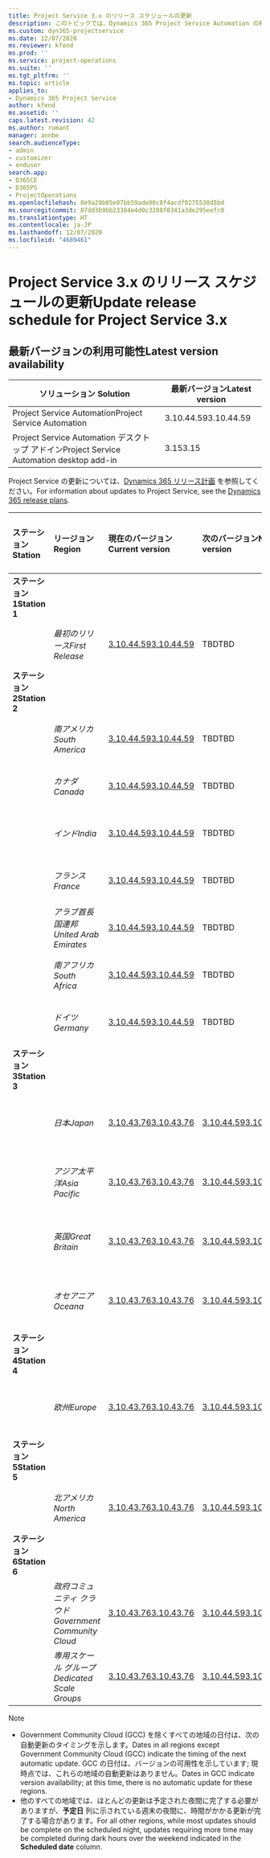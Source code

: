 ```yaml
---
title: Project Service 3.x のリリース スケジュールの更新
description: このトピックでは、Dynamics 365 Project Service Automation の利用可能なリリースと今後のリリースについて説明します。
ms.custom: dyn365-projectservice
ms.date: 12/07/2020
ms.reviewer: kfend
ms.prod: ''
ms.service: project-operations
ms.suite: ''
ms.tgt_pltfrm: ''
ms.topic: article
applies_to:
- Dynamics 365 Project Service
author: kfend
ms.assetid: ''
caps.latest.revision: 42
ms.author: rumant
manager: annbe
search.audienceType:
- admin
- customizer
- enduser
search.app:
- D365CE
- D365PS
- ProjectOperations
ms.openlocfilehash: 8e9a29b05e07bb59ade00c8f4acdf0275538d5bd
ms.sourcegitcommit: 87dd3b9bb23384e4d0c3208f0341a3de295eefc8
ms.translationtype: HT
ms.contentlocale: ja-JP
ms.lasthandoff: 12/07/2020
ms.locfileid: "4689461"
---
```

# <a name="update-release-schedule-for-project-service-3x"></a><span data-ttu-id="d4a8b-103">Project Service 3.x のリリース スケジュールの更新</span><span class="sxs-lookup"><span data-stu-id="d4a8b-103">Update release schedule for Project Service 3.x</span></span>

## <a name="latest-version-availability"></a><span data-ttu-id="d4a8b-104">最新バージョンの利用可能性</span><span class="sxs-lookup"><span data-stu-id="d4a8b-104">Latest version availability</span></span>

| <span data-ttu-id="d4a8b-105">ソリューション </span><span class="sxs-lookup"><span data-stu-id="d4a8b-105">Solution</span></span>  | <span data-ttu-id="d4a8b-106">最新バージョン</span><span class="sxs-lookup"><span data-stu-id="d4a8b-106">Latest version</span></span> |
|-------|----|
| <span data-ttu-id="d4a8b-107">Project Service Automation</span><span class="sxs-lookup"><span data-stu-id="d4a8b-107">Project Service Automation</span></span>    | <span data-ttu-id="d4a8b-108">3.10.44.59</span><span class="sxs-lookup"><span data-stu-id="d4a8b-108">3.10.44.59</span></span> |
| <span data-ttu-id="d4a8b-109">Project Service Automation デスクトップ アドイン</span><span class="sxs-lookup"><span data-stu-id="d4a8b-109">Project Service Automation desktop add-in</span></span>                | <span data-ttu-id="d4a8b-110">3.15</span><span class="sxs-lookup"><span data-stu-id="d4a8b-110">3.15</span></span>          |

<span data-ttu-id="d4a8b-111">Project Service の更新については、[Dynamics 365 リリース計画](https://docs.microsoft.com/dynamics365/release-plans/) を参照してください。</span><span class="sxs-lookup"><span data-stu-id="d4a8b-111">For information about updates to Project Service, see the [Dynamics 365 release plans](https://docs.microsoft.com/dynamics365/release-plans/).</span></span> 

| <span data-ttu-id="d4a8b-112">ステーション</span><span class="sxs-lookup"><span data-stu-id="d4a8b-112">Station</span></span>  | <span data-ttu-id="d4a8b-113">リージョン</span><span class="sxs-lookup"><span data-stu-id="d4a8b-113">Region</span></span> | <span data-ttu-id="d4a8b-114">現在のバージョン</span><span class="sxs-lookup"><span data-stu-id="d4a8b-114">Current version</span></span> | <span data-ttu-id="d4a8b-115">次のバージョン</span><span class="sxs-lookup"><span data-stu-id="d4a8b-115">Next version</span></span> |  <span data-ttu-id="d4a8b-116">スケジュールされた日付</span><span class="sxs-lookup"><span data-stu-id="d4a8b-116">Scheduled date</span></span>
| :---   | :---   | :---   | :---   |:---   |         
|<span data-ttu-id="d4a8b-117"><strong>ステーション 1</strong></span><span class="sxs-lookup"><span data-stu-id="d4a8b-117"><strong>Station 1</strong></span></span> | |  |  | |
| | <span data-ttu-id="d4a8b-118"><i>最初のリリース</i></span><span class="sxs-lookup"><span data-stu-id="d4a8b-118"><i>First Release</i></span></span> | [<span data-ttu-id="d4a8b-119">3.10.44.59</span><span class="sxs-lookup"><span data-stu-id="d4a8b-119">3.10.44.59</span></span>](whats-new-ur-26.md) | <span data-ttu-id="d4a8b-120">TBD</span><span class="sxs-lookup"><span data-stu-id="d4a8b-120">TBD</span></span> | <span data-ttu-id="d4a8b-121">2021 年 1 月 8 日</span><span class="sxs-lookup"><span data-stu-id="d4a8b-121">January 8, 2021</span></span>
|<span data-ttu-id="d4a8b-122"><strong>ステーション 2</strong></span><span class="sxs-lookup"><span data-stu-id="d4a8b-122"><strong>Station 2</strong></span></span> | |  |  | |
| | <span data-ttu-id="d4a8b-123"><i>南アメリカ</i></span><span class="sxs-lookup"><span data-stu-id="d4a8b-123"><i>South America</i></span></span> | [<span data-ttu-id="d4a8b-124">3.10.44.59</span><span class="sxs-lookup"><span data-stu-id="d4a8b-124">3.10.44.59</span></span>](whats-new-ur-26.md) | <span data-ttu-id="d4a8b-125">TBD</span><span class="sxs-lookup"><span data-stu-id="d4a8b-125">TBD</span></span> | <span data-ttu-id="d4a8b-126">2021 年 1 月 15 日</span><span class="sxs-lookup"><span data-stu-id="d4a8b-126">January 15, 2021</span></span>
| | <span data-ttu-id="d4a8b-127"><i>カナダ</i></span><span class="sxs-lookup"><span data-stu-id="d4a8b-127"><i>Canada</i></span></span> | [<span data-ttu-id="d4a8b-128">3.10.44.59</span><span class="sxs-lookup"><span data-stu-id="d4a8b-128">3.10.44.59</span></span>](whats-new-ur-26.md) | <span data-ttu-id="d4a8b-129">TBD</span><span class="sxs-lookup"><span data-stu-id="d4a8b-129">TBD</span></span> | <span data-ttu-id="d4a8b-130">2021 年 1 月 15 日</span><span class="sxs-lookup"><span data-stu-id="d4a8b-130">January 15, 2021</span></span>
| | <span data-ttu-id="d4a8b-131"><i>インド</i></span><span class="sxs-lookup"><span data-stu-id="d4a8b-131"><i>India</i></span></span> | [<span data-ttu-id="d4a8b-132">3.10.44.59</span><span class="sxs-lookup"><span data-stu-id="d4a8b-132">3.10.44.59</span></span>](whats-new-ur-26.md) | <span data-ttu-id="d4a8b-133">TBD</span><span class="sxs-lookup"><span data-stu-id="d4a8b-133">TBD</span></span> | <span data-ttu-id="d4a8b-134">2021 年 1 月 15 日</span><span class="sxs-lookup"><span data-stu-id="d4a8b-134">January 15, 2021</span></span>
| | <span data-ttu-id="d4a8b-135"><i>フランス</i></span><span class="sxs-lookup"><span data-stu-id="d4a8b-135"><i>France</i></span></span> | [<span data-ttu-id="d4a8b-136">3.10.44.59</span><span class="sxs-lookup"><span data-stu-id="d4a8b-136">3.10.44.59</span></span>](whats-new-ur-26.md) | <span data-ttu-id="d4a8b-137">TBD</span><span class="sxs-lookup"><span data-stu-id="d4a8b-137">TBD</span></span> | <span data-ttu-id="d4a8b-138">2021 年 1 月 15 日</span><span class="sxs-lookup"><span data-stu-id="d4a8b-138">January 15, 2021</span></span>
| | <span data-ttu-id="d4a8b-139"><i>アラブ首長国連邦</i></span><span class="sxs-lookup"><span data-stu-id="d4a8b-139"><i>United Arab Emirates</i></span></span> | [<span data-ttu-id="d4a8b-140">3.10.44.59</span><span class="sxs-lookup"><span data-stu-id="d4a8b-140">3.10.44.59</span></span>](whats-new-ur-26.md) | <span data-ttu-id="d4a8b-141">TBD</span><span class="sxs-lookup"><span data-stu-id="d4a8b-141">TBD</span></span> | <span data-ttu-id="d4a8b-142">2021 年 1 月 15 日</span><span class="sxs-lookup"><span data-stu-id="d4a8b-142">January 15, 2021</span></span>
| | <span data-ttu-id="d4a8b-143"><i>南アフリカ</i></span><span class="sxs-lookup"><span data-stu-id="d4a8b-143"><i>South Africa</i></span></span> | [<span data-ttu-id="d4a8b-144">3.10.44.59</span><span class="sxs-lookup"><span data-stu-id="d4a8b-144">3.10.44.59</span></span>](whats-new-ur-26.md) | <span data-ttu-id="d4a8b-145">TBD</span><span class="sxs-lookup"><span data-stu-id="d4a8b-145">TBD</span></span> | <span data-ttu-id="d4a8b-146">2021 年 1 月 15 日</span><span class="sxs-lookup"><span data-stu-id="d4a8b-146">January 15, 2021</span></span>
| | <span data-ttu-id="d4a8b-147"><i>ドイツ</i></span><span class="sxs-lookup"><span data-stu-id="d4a8b-147"><i>Germany</i></span></span> | [<span data-ttu-id="d4a8b-148">3.10.44.59</span><span class="sxs-lookup"><span data-stu-id="d4a8b-148">3.10.44.59</span></span>](whats-new-ur-26.md) | <span data-ttu-id="d4a8b-149">TBD</span><span class="sxs-lookup"><span data-stu-id="d4a8b-149">TBD</span></span> | <span data-ttu-id="d4a8b-150">2021 年 1 月 15 日</span><span class="sxs-lookup"><span data-stu-id="d4a8b-150">January 15, 2021</span></span>
|<span data-ttu-id="d4a8b-151"><strong>ステーション 3</strong></span><span class="sxs-lookup"><span data-stu-id="d4a8b-151"><strong>Station 3</strong></span></span> | |  |  | |
| | <span data-ttu-id="d4a8b-152"><i>日本</i></span><span class="sxs-lookup"><span data-stu-id="d4a8b-152"><i>Japan</i></span></span> | [<span data-ttu-id="d4a8b-153">3.10.43.76</span><span class="sxs-lookup"><span data-stu-id="d4a8b-153">3.10.43.76</span></span>](whats-new-ur-25.md) | [<span data-ttu-id="d4a8b-154">3.10.44.59</span><span class="sxs-lookup"><span data-stu-id="d4a8b-154">3.10.44.59</span></span>](whats-new-ur-26.md) | <span data-ttu-id="d4a8b-155">2020 年 12 月 11 日</span><span class="sxs-lookup"><span data-stu-id="d4a8b-155">December 11, 2020</span></span>
| | <span data-ttu-id="d4a8b-156"><i>アジア太平洋</i></span><span class="sxs-lookup"><span data-stu-id="d4a8b-156"><i>Asia Pacific</i></span></span> | [<span data-ttu-id="d4a8b-157">3.10.43.76</span><span class="sxs-lookup"><span data-stu-id="d4a8b-157">3.10.43.76</span></span>](whats-new-ur-25.md) | [<span data-ttu-id="d4a8b-158">3.10.44.59</span><span class="sxs-lookup"><span data-stu-id="d4a8b-158">3.10.44.59</span></span>](whats-new-ur-26.md) | <span data-ttu-id="d4a8b-159">2020 年 12 月 11 日</span><span class="sxs-lookup"><span data-stu-id="d4a8b-159">December 11, 2020</span></span>
| | <span data-ttu-id="d4a8b-160"><i>英国</i></span><span class="sxs-lookup"><span data-stu-id="d4a8b-160"><i>Great Britain</i></span></span> | [<span data-ttu-id="d4a8b-161">3.10.43.76</span><span class="sxs-lookup"><span data-stu-id="d4a8b-161">3.10.43.76</span></span>](whats-new-ur-25.md) | [<span data-ttu-id="d4a8b-162">3.10.44.59</span><span class="sxs-lookup"><span data-stu-id="d4a8b-162">3.10.44.59</span></span>](whats-new-ur-26.md) | <span data-ttu-id="d4a8b-163">2020 年 12 月 11 日</span><span class="sxs-lookup"><span data-stu-id="d4a8b-163">December 11, 2020</span></span>
| | <span data-ttu-id="d4a8b-164"><i>オセアニア</i></span><span class="sxs-lookup"><span data-stu-id="d4a8b-164"><i>Oceana</i></span></span> | [<span data-ttu-id="d4a8b-165">3.10.43.76</span><span class="sxs-lookup"><span data-stu-id="d4a8b-165">3.10.43.76</span></span>](whats-new-ur-25.md) | [<span data-ttu-id="d4a8b-166">3.10.44.59</span><span class="sxs-lookup"><span data-stu-id="d4a8b-166">3.10.44.59</span></span>](whats-new-ur-26.md) | <span data-ttu-id="d4a8b-167">2020 年 12 月 11 日</span><span class="sxs-lookup"><span data-stu-id="d4a8b-167">December 11, 2020</span></span>
|<span data-ttu-id="d4a8b-168"><strong>ステーション 4</strong></span><span class="sxs-lookup"><span data-stu-id="d4a8b-168"><strong>Station 4</strong></span></span> | |  |  | |
| | <span data-ttu-id="d4a8b-169"><i>欧州</i></span><span class="sxs-lookup"><span data-stu-id="d4a8b-169"><i>Europe</i></span></span> | [<span data-ttu-id="d4a8b-170">3.10.43.76</span><span class="sxs-lookup"><span data-stu-id="d4a8b-170">3.10.43.76</span></span>](whats-new-ur-25.md) | [<span data-ttu-id="d4a8b-171">3.10.44.59</span><span class="sxs-lookup"><span data-stu-id="d4a8b-171">3.10.44.59</span></span>](whats-new-ur-26.md) | <span data-ttu-id="d4a8b-172">2020 年 12 月 18 日</span><span class="sxs-lookup"><span data-stu-id="d4a8b-172">December 18, 2020</span></span>
|<span data-ttu-id="d4a8b-173"><strong>ステーション 5</strong></span><span class="sxs-lookup"><span data-stu-id="d4a8b-173"><strong>Station 5</strong></span></span> | |  |  | |
| | <span data-ttu-id="d4a8b-174"><i>北アメリカ</i></span><span class="sxs-lookup"><span data-stu-id="d4a8b-174"><i>North America</i></span></span> | [<span data-ttu-id="d4a8b-175">3.10.43.76</span><span class="sxs-lookup"><span data-stu-id="d4a8b-175">3.10.43.76</span></span>](whats-new-ur-25.md) | [<span data-ttu-id="d4a8b-176">3.10.44.59</span><span class="sxs-lookup"><span data-stu-id="d4a8b-176">3.10.44.59</span></span>](whats-new-ur-26.md) | <span data-ttu-id="d4a8b-177">2021 年 1 月 8 日</span><span class="sxs-lookup"><span data-stu-id="d4a8b-177">January 8, 2021</span></span>
|<span data-ttu-id="d4a8b-178"><strong>ステーション 6</strong></span><span class="sxs-lookup"><span data-stu-id="d4a8b-178"><strong>Station 6</strong></span></span> | |  |  | |
| | <span data-ttu-id="d4a8b-179"><i>政府コミュニティ クラウド</i></span><span class="sxs-lookup"><span data-stu-id="d4a8b-179"><i>Government Community Cloud</i></span></span> | [<span data-ttu-id="d4a8b-180">3.10.43.76</span><span class="sxs-lookup"><span data-stu-id="d4a8b-180">3.10.43.76</span></span>](whats-new-ur-25.md) | [<span data-ttu-id="d4a8b-181">3.10.44.59</span><span class="sxs-lookup"><span data-stu-id="d4a8b-181">3.10.44.59</span></span>](whats-new-ur-26.md) | <span data-ttu-id="d4a8b-182">2021 年 1 月 8 日</span><span class="sxs-lookup"><span data-stu-id="d4a8b-182">January 8, 2021</span></span>
| | <span data-ttu-id="d4a8b-183"><i>専用スケール グループ</i></span><span class="sxs-lookup"><span data-stu-id="d4a8b-183"><i>Dedicated Scale Groups</i></span></span> | [<span data-ttu-id="d4a8b-184">3.10.43.76</span><span class="sxs-lookup"><span data-stu-id="d4a8b-184">3.10.43.76</span></span>](whats-new-ur-25.md) | [<span data-ttu-id="d4a8b-185">3.10.44.59</span><span class="sxs-lookup"><span data-stu-id="d4a8b-185">3.10.44.59</span></span>](whats-new-ur-26.md) | <span data-ttu-id="d4a8b-186">2021 年 1 月 15 日</span><span class="sxs-lookup"><span data-stu-id="d4a8b-186">January 15, 2021</span></span>

>[!Note]
> - <span data-ttu-id="d4a8b-187">Government Community Cloud (GCC) を除くすべての地域の日付は、次の自動更新のタイミングを示します。</span><span class="sxs-lookup"><span data-stu-id="d4a8b-187">Dates in all regions except Government Community Cloud (GCC) indicate the timing of the next automatic update.</span></span> <span data-ttu-id="d4a8b-188">GCC の日付は、バージョンの可用性を示しています; 現時点では、これらの地域の自動更新はありません。</span><span class="sxs-lookup"><span data-stu-id="d4a8b-188">Dates in GCC indicate version availability; at this time, there is no automatic update for these regions.</span></span>
> - <span data-ttu-id="d4a8b-189">他のすべての地域では、ほとんどの更新は予定された夜間に完了する必要がありますが、**予定日** 列に示されている週末の夜間に、時間がかかる更新が完了する場合があります。</span><span class="sxs-lookup"><span data-stu-id="d4a8b-189">For all other regions, while most updates should be complete on the scheduled night, updates requiring more time may be completed during dark hours over the weekend indicated in the **Scheduled date** column.</span></span>

